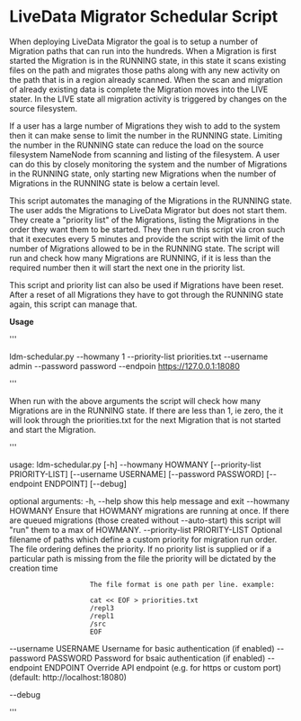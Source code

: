 # LiveData Migrator Schedular Script

When deploying LiveData Migrator the goal is to setup
a number of Migration paths that can run into the hundreds.
When a Migration is first started the Migration is in the
RUNNING state, in this state it scans existing files 
on the path and migrates those paths along with any 
new activity on the path that is in a region already
scanned. When the scan and migration of already existing
data is complete the Migration moves into the LIVE stater.
In the LIVE state all migration activity is triggered
by changes on the source filesystem.

If a user has a large number of Migrations they wish to
add to the system then it can make sense to limit
the number in the RUNNING state. Limiting the number in
the RUNNING state can reduce the load on the source 
filesystem NameNode from scanning and listing of the filesystem.
A user can do this by closely monitoring the system and
the number of Migrations in the RUNNING state, only starting
new Migrations when the number of Migrations in the RUNNING
state is below a certain level.

This script automates the managing of the Migrations
in the RUNNING state. The user adds the Migrations to
LiveData Migrator but does not start them. They create
a "priority list" of the Migrations, listing the Migrations
in the order they want them to be started. They then
run this script via cron such that it executes every 5
minutes and provide the script with the limit of the 
number of Migrations allowed to be in the RUNNING
state. The script will run and check how many Migrations
are RUNNING, if it is less than the required number
then it will start the next one in the priority list.

This script and priority list can also be used if Migrations
have been reset. After a reset of all Migrations they have to
got through the RUNNING state again, this script can manage
that.

**Usage**

'''

ldm-schedular.py --howmany 1 --priority-list priorities.txt --username admin --password password --endpoin https://127.0.0.1:18080

'''

When run with the above arguments the script will check how many Migrations
are in the RUNNING state. If there are less than 1, ie zero, the it will
look through the priorities.txt for the next Migration that is not started
and start the Migration.

'''

usage: ldm-schedular.py [-h] --howmany HOWMANY [--priority-list PRIORITY-LIST]
                        [--username USERNAME] [--password PASSWORD]
                        [--endpoint ENDPOINT] [--debug]

optional arguments:
  -h, --help            show this help message and exit
  --howmany HOWMANY     Ensure that HOWMANY migrations are running at once. If there are queued
                        migrations (those created without --auto-start) this script will "run"
                        them to a max of HOWMANY.
  --priority-list PRIORITY-LIST
                        Optional filename of paths which define a custom priority for migration
                        run order.  The file ordering defines the priority.  If no priority list is
                        supplied or if a particular path is missing from the file the priority will be
                        dictated by the creation time
                        
                        The file format is one path per line. example:
                        
                        cat << EOF > priorities.txt
                        /repl3
                        /repl1
                        /src
                        EOF
  --username USERNAME   Username for basic authentication (if enabled)
  --password PASSWORD   Password for bsaic authentication (if enabled)
  --endpoint ENDPOINT   Override API endpoint (e.g. for https or custom port)
                        (default: http://localhost:18080)
                        
  --debug

'''
